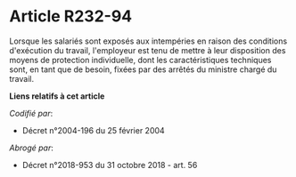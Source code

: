 # Article R232-94

Lorsque les salariés sont exposés aux intempéries en raison des conditions d'exécution du travail, l'employeur est tenu de
mettre à leur disposition des moyens de protection individuelle, dont les caractéristiques techniques sont, en tant que de
besoin, fixées par des arrêtés du ministre chargé du travail.

**Liens relatifs à cet article**

_Codifié par_:

  - Décret n°2004-196 du 25 février 2004

_Abrogé par_:

  - Décret n°2018-953 du 31 octobre 2018 - art. 56
